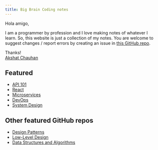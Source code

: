```yaml
---
title: Big Brain Coding notes
---
```


Hola amigo,

I am a programmer by profession and I love making notes of whatever I learn. So, this website is just a collection of my notes. You are welcome to suggest changes / report errors by creating an issue in [this GitHub repo](https://github.com/akormous/engineering-notes/issues/new).

Thanks!<br/>
[Akshat Chauhan](https://twitter.com/akormous)


## Featured

- [API 101](./API101/Introduction.md)
- [React](./React/Introduction.md)
- [Microservices](./Microservices/Introduction.md)
- [DevOps](./DevOps/Introduction.md)
- [System Design](./SystemDesign/Introduction.md)

## Other featured GitHub repos

- [Design Patterns](https://github.com/akormous/design-patterns)
- [Low-Level Design](https://github.com/akormous/LLD)
- [Data Structures and Algorithms](https://github.com/akormous/dsa)